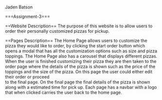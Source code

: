 Jaden Batson

===Assignment-3===

==Website Description== 
The purpose of this website is to allow users to order their personally customized pizzas for pickup.

==Pages Description== 
The Home Page allows users to customize the pizza they would like to order, by clicking the start order button which opens a modal that has all the customization options 
such as size and pizza toppings. The Home Page also has a carousel that displays different pizzas. When the user is finished customizing their pizza they are then taken to 
the order page where the details of the pizza is shown such as the price of the toppings and the size of the pizza. On this page the user could either edit their order or proceed  
to the final page. On the final page the final details of the pizza is shown along with a estimated time for pick up. Each page has a navbar with a logo that when clicked carries 
the user back to the home page.
